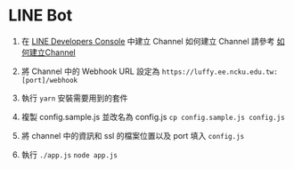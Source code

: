 # LINE Bot

1. 在 [LINE Developers Console](https://developers.line.biz/console/) 中建立 Channel
如何建立 Channel 請參考 [如何建立Channel](https://developers.line.biz/zh-hant/docs/messaging-api/getting-started/)

2. 將 Channel 中的 Webhook URL 設定為 `https://luffy.ee.ncku.edu.tw:[port]/webhook`

3. 執行 `yarn` 安裝需要用到的套件

4. 複製 config.sample.js 並改名為 config.js
`cp config.sample.js config.js`

5. 將 channel 中的資訊和 ssl 的檔案位置以及 port 填入 `config.js`

6. 執行 `./app.js`
`node app.js`
